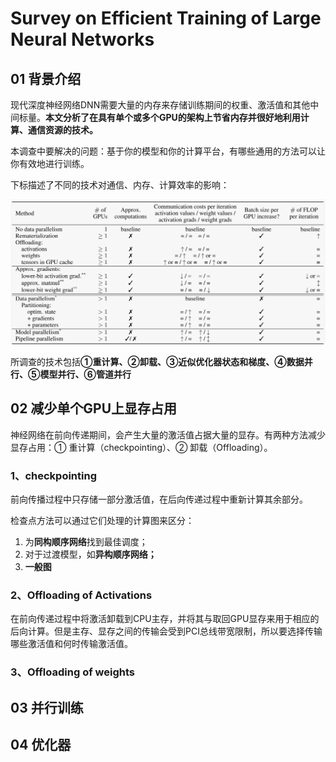 # Survey on Efficient Training of Large Neural Networks

## 01 背景介绍

现代深度神经网络DNN需要大量的内存来存储训练期间的权重、激活值和其他中间标量。**本文分析了在具有单个或多个GPU的架构上节省内存并很好地利用计算、通信资源的技术。**

本调查中要解决的问题：基于你的模型和你的计算平台，有哪些通用的方法可以让你有效地进行训练。

下标描述了不同的技术对通信、内存、计算效率的影响：

<img src="img/Survey on Efficient Training of Large Neural Networks/image-20230522153255659.png" alt="image-20230522153255659" style="zoom:200%;" />

所调查的技术包括**①重计算、②卸载、③近似优化器状态和梯度、④数据并行、⑤模型并行、⑥管道并行**

## 02 减少单个GPU上显存占用

神经网络在前向传递期间，会产生大量的激活值占据大量的显存。有两种方法减少显存占用：① 重计算（checkpointing）、② 卸载（Offloading）。

### 1、checkpointing

前向传播过程中只存储一部分激活值，在后向传递过程中重新计算其余部分。

检查点方法可以通过它们处理的计算图来区分：

1. 为**同构顺序网络**找到最佳调度；
2. 对于过渡模型，如**异构顺序网络；**
3. **一般图**

### 2、Offloading of Activations

在前向传递过程中将激活卸载到CPU主存，并将其与取回GPU显存来用于相应的后向计算。但是主存、显存之间的传输会受到PCI总线带宽限制，所以要选择传输哪些激活值和何时传输激活值。

### 3、Offloading of weights



## 03 并行训练





## 04 优化器



